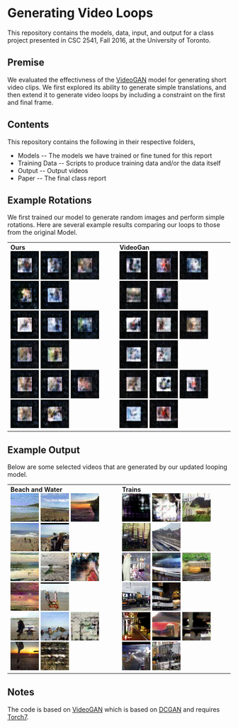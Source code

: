 Generating Video Loops
=====================================

This repository contains the models, data, input, and output for a class project presented in CSC 2541, Fall 2016, at the University of Toronto.

Premise
-------------------

We evaluated the effectivness of the [VideoGAN](https://github.com/cvondrick/videogan) model for generating short video clips. We first explored its ability to generate simple translations, and then extend it to generate video loops by including a constraint on the first and final frame.

Contents
-------------------
This repository contains the following in their respective folders,
* Models -- The models we have trained or fine tuned for this report
* Training Data -- Scripts to produce training data and/or the data itself
* Output -- Output videos
* Paper -- The final class report

Example Rotations
-------------------
We first trained our model to generate random images and perform simple rotations. Here are several example results comparing our loops to those from the original Model.

<table><tr><td>
<strong>Ours</strong><br>
<img src='Output/rotate_ours/gen1.gif'>
<img src='Output/rotate_ours/gen2.gif'>
<img src='Output/rotate_ours/gen3.gif'>
<img src='Output/rotate_ours/gen4.gif'>
<img src='Output/rotate_ours/gen5.gif'><br>
<img src='Output/rotate_ours/gen6.gif'>
<img src='Output/rotate_ours/gen7.gif'>
<img src='Output/rotate_ours/gen8.gif'>
<img src='Output/rotate_ours/gen9.gif'>
<img src='Output/rotate_ours/gen10.gif'><br>
<img src='Output/rotate_ours/gen11.gif'>
<img src='Output/rotate_ours/gen12.gif'>
<img src='Output/rotate_ours/gen13.gif'>
<img src='Output/rotate_ours/gen14.gif'>
<img src='Output/rotate_ours/gen15.gif'>
</td><td>
<strong>VideoGan</strong><br>
<img src='Output/rotate_original/gen1.gif'>
<img src='Output/rotate_original/gen2.gif'>
<img src='Output/rotate_original/gen3.gif'>
<img src='Output/rotate_original/gen4.gif'>
<img src='Output/rotate_original/gen5.gif'><br>
<img src='Output/rotate_original/gen6.gif'>
<img src='Output/rotate_original/gen7.gif'>
<img src='Output/rotate_original/gen8.gif'>
<img src='Output/rotate_original/gen9.gif'>
<img src='Output/rotate_original/gen10.gif'><br>
<img src='Output/rotate_original/gen11.gif'>
<img src='Output/rotate_original/gen12.gif'>
<img src='Output/rotate_original/gen13.gif'>
<img src='Output/rotate_original/gen14.gif'>
<img src='Output/rotate_original/gen15.gif'>
</td>
</table>

Example Output
-------------------
Below are some selected videos that are generated by our updated looping model.

<table><tr><td>
<strong>Beach and Water</strong><br>
<img src='Output/beach_loop/gen1.gif'>
<img src='Output/beach_loop/gen2.gif'>
<img src='Output/beach_loop/gen3.gif'>
<img src='Output/beach_loop/gen4.gif'>
<img src='Output/beach_loop/gen5.gif'><br>
<img src='Output/beach_loop/gen6.gif'>
<img src='Output/beach_loop/gen7.gif'>
<img src='Output/beach_loop/gen8.gif'>
<img src='Output/beach_loop/gen9.gif'>
<img src='Output/beach_loop/gen10.gif'><br>
<img src='Output/beach_loop/gen11.gif'>
<img src='Output/beach_loop/gen12.gif'>
<img src='Output/beach_loop/gen13.gif'>
<img src='Output/beach_loop/gen14.gif'>
<img src='Output/beach_loop/gen15.gif'>
</td><td>
<strong>Trains</strong><br>
<img src='Output/train_loop/gen1.gif'>
<img src='Output/train_loop/gen2.gif'>
<img src='Output/train_loop/gen3.gif'>
<img src='Output/train_loop/gen4.gif'>
<img src='Output/train_loop/gen5.gif'><br>
<img src='Output/train_loop/gen6.gif'>
<img src='Output/train_loop/gen7.gif'>
<img src='Output/train_loop/gen8.gif'>
<img src='Output/train_loop/gen9.gif'>
<img src='Output/train_loop/gen10.gif'><br>
<img src='Output/train_loop/gen11.gif'>
<img src='Output/train_loop/gen12.gif'>
<img src='Output/train_loop/gen13.gif'>
<img src='Output/train_loop/gen14.gif'>
<img src='Output/train_loop/gen15.gif'>
</td>
</table>

Notes
-----
The code is based on [VideoGAN](https://github.com/cvondrick/videogan) which is based on [DCGAN](https://github.com/soumith/dcgan.torch) and requires [Torch7](https://github.com/torch/torch7).
